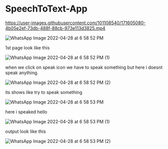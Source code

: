 # SpeechToText-App




https://user-images.githubusercontent.com/101108540/171605080-4b05e2ef-73db-488f-88cb-973e113d3825.mp4





![WhatsApp Image 2022-04-28 at 6 58 52 PM](https://user-images.githubusercontent.com/101108540/165764268-de0cb242-c4dc-4928-9ef0-ed007b52cc61.jpeg)


1st page look like this





![WhatsApp Image 2022-04-28 at 6 58 52 PM (1)](https://user-images.githubusercontent.com/101108540/165764338-d907f984-cade-4097-884d-80ae84b0e19d.jpeg)



when we click on speak icon we have to speak something but here i doesnt speak anything. 




![WhatsApp Image 2022-04-28 at 6 58 52 PM (2)](https://user-images.githubusercontent.com/101108540/165764564-49cdea14-33ee-4b96-9f1e-3cece1e845c8.jpeg)



its shows like try to speak something





![WhatsApp Image 2022-04-28 at 6 58 53 PM](https://user-images.githubusercontent.com/101108540/165764689-8f8570f8-0cac-42db-a474-4ff2fdb9ce41.jpeg)




here i speaked hello




![WhatsApp Image 2022-04-28 at 6 58 53 PM (1)](https://user-images.githubusercontent.com/101108540/165764812-6b6d16dd-198c-432a-81d4-a6813b3e1a56.jpeg)





output look like this





![WhatsApp Image 2022-04-28 at 6 58 53 PM (2)](https://user-images.githubusercontent.com/101108540/165764874-8892654f-c582-45c1-a263-7fca7bac852b.jpeg)

